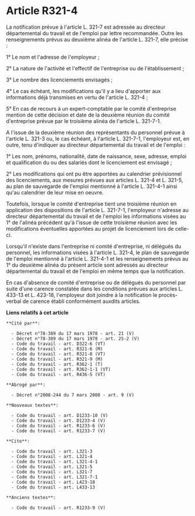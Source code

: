 # Article R321-4

La notification prévue à l'article L. 321-7 est adressée au directeur départemental du travail et de l'emploi par lettre
recommandée. Outre les renseignements prévus au deuxième alinéa de l'article L. 321-7, elle précise :

1° Le nom et l'adresse de l'employeur ;

2° La nature de l'activité et l'effectif de l'entreprise ou de l'établissement ;

3° Le nombre des licenciements envisagés ;

4° Le cas échéant, les modifications qu'il y a lieu d'apporter aux informations déjà transmises en vertu de l'article L.
321-4 ;

5° En cas de recours à un expert-comptable par le comité d'entreprise mention de cette décision et date de la deuxième
réunion du comité d'entreprise prévue par le troisième alinéa de l'article L. 321-7-1.

A l'issue de la deuxième réunion des représentants du personnel prévue à l'article L. 321-3 ou, le cas échéant, à l'article
L. 321-7-1, l'employeur est, en outre, tenu d'indiquer au directeur départemental du travail et de l'emploi :

1° Les nom, prénoms, nationalité, date de naissance, sexe, adresse, emploi et qualification du ou des salariés dont le
licenciement est envisagé ;

2° Les modifications qui ont pu être apportées au calendrier prévisionnel des licenciements, aux mesures prévues aux articles
L. 321-4 et L. 321-5, au plan de sauvegarde de l'emploi mentionné à l'article L. 321-4-1 ainsi qu'au calendrier de leur mise
en oeuvre.

Toutefois, lorsque le comité d'entreprise tient une troisième réunion en application des dispositions de l'article L.
321-7-1, l'employeur n'adresse au directeur départemental du travail et de l'emploi les informations visées au 1° de l'alinéa
précédent qu'à l'issue de cette troisième réunion avec les modifications éventuelles apportées au projet de licenciement lors
de celle-ci.

Lorsqu'il n'existe dans l'entreprise ni comité d'entreprise, ni délégués du personnel, les informations visées à l'article L.
321-4, le plan de sauvegarde de l'emploi mentionné à l'article L. 321-4-1 et les renseignements prévus au 1° du deuxième
alinéa du présent article sont adressés au directeur départemental du travail et de l'emploi en même temps que la
notification.

En cas d'absence de comité d'entreprise ou de délégués du personnel par suite d'une carence constatée dans les conditions
prévues aux articles L. 433-13 et L. 423-18, l'employeur doit joindre à la notification le procès-verbal de carence établi
conformément auxdits articles.

**Liens relatifs à cet article**

	**Cité par**:

	  - Décret n°78-389 du 17 mars 1978 - art. 21 (V)
	  - Décret n°78-389 du 17 mars 1978 - art. 25-2 (V)
	  - Code du travail - art. D322-6 (VT)
	  - Code du travail - art. R321-6 (M)
	  - Code du travail - art. R321-8 (VT)
	  - Code du travail - art. R321-9 (M)
	  - Code du travail - art. R362-1 (T)
	  - Code du travail - art. R362-1-1 (VT)
	  - Code du travail - art. R436-5 (VT)

	**Abrogé par**:

	  - Décret n°2008-244 du 7 mars 2008 - art. 9 (V)

	**Nouveaux textes**:

	  - Code du travail - art. D1233-10 (V)
	  - Code du travail - art. D1233-4 (V)
	  - Code du travail - art. R1233-6 (V)
	  - Code du travail - art. R1233-7 (V)

	**Cite**:

	  - Code du travail - art. L321-3
	  - Code du travail - art. L321-4
	  - Code du travail - art. L321-4-1
	  - Code du travail - art. L321-5
	  - Code du travail - art. L321-7
	  - Code du travail - art. L321-7-1
	  - Code du travail - art. L423-18
	  - Code du travail - art. L433-13

	**Anciens textes**:

	  - Code du travail - art. R1233-9 (V)
